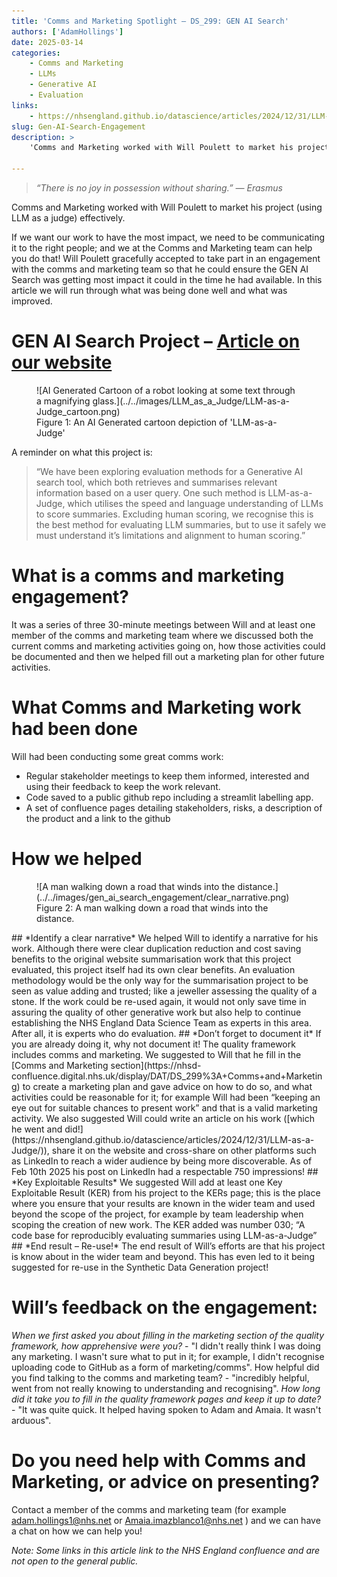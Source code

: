 ```yaml
---
title: 'Comms and Marketing Spotlight – DS_299: GEN AI Search'
authors: ['AdamHollings']
date: 2025-03-14
categories: 
    - Comms and Marketing
    - LLMs
    - Generative AI
    - Evaluation
links:
    - https://nhsengland.github.io/datascience/articles/2024/12/31/LLM-as-a-Judge/
slug: Gen-AI-Search-Engagement
description: >
    'Comms and Marketing worked with Will Poulett to market his project (using LLM as a judge) effectively.'

---
```

>*“There is no joy in possession without sharing.”*
>*— Erasmus*

Comms and Marketing worked with Will Poulett to market his project (using LLM as a judge) effectively.
<!-- more -->

If we want our work to have the most impact, we need to be communicating it to the right people; and we at the Comms and Marketing team can help you do that! 
Will Poulett gracefully accepted to take part in an engagement with the comms and marketing team so that he could ensure the GEN AI Search was getting most impact it could in the time he had available. In this article we will run through what was being done well and what was improved.

# GEN AI Search Project – [Article on our website](https://nhsengland.github.io/datascience/articles/2024/12/31/LLM-as-a-Judge/)

<figure class="inline end" markdown>
![AI Generated Cartoon of a robot looking at some text through a magnifying glass.](../../images/LLM_as_a_Judge/LLM-as-a-Judge_cartoon.png)
<figcaption>Figure 1: An AI Generated cartoon depiction of 'LLM-as-a-Judge'</a></figcaption>
</figure>

A reminder on what this project is:
>“We have been exploring evaluation methods for a Generative AI search tool, which both retrieves 
>and  summarises relevant information based on a user query. One such method is LLM-as-a-Judge, which 
>utilises the speed and language understanding of LLMs to score summaries. Excluding human scoring, 
>we recognise this is the best method for evaluating LLM summaries, but to use it safely we must 
>understand it’s limitations and alignment to human scoring.”

# What is a comms and marketing engagement?
It was a series of three 30-minute meetings between Will and at least one member of the comms and marketing team where we discussed both the current comms and marketing activities going on, how those activities could be documented and then we helped fill out a marketing plan for other future activities. 

# What Comms and Marketing work had been done
Will had been conducting some great comms work:
-	Regular stakeholder meetings to keep them informed, interested and using their feedback to keep the work relevant.
-	Code saved to a public github repo including a streamlit labelling app. 
-	A set of confluence pages detailing stakeholders, risks, a description of the product and a link to the github 

# How we helped
<figure class="inline end" markdown>
![A man walking down a road that winds into the distance.](../../images/gen_ai_search_engagement/clear_narrative.png)
<figcaption>Figure 2: A man walking down a road that winds into the distance.</a></figcaption>
</figure>
## *Identify a clear narrative*
We helped Will to identify a narrative for his work. Although there were clear duplication reduction and cost saving benefits to the original website summarisation work that this project evaluated, this project itself had its own clear benefits. An evaluation methodology would be the only way for the summarisation project to be seen as value adding and trusted; like a jeweller assessing the quality of a stone. If the work could be re-used again, it would not only save time in assuring the quality of other generative work but also help to continue establishing the NHS England Data Science Team as experts in this area. After all, it is experts who do evaluation.
## *Don’t forget to document it*
If you are already doing it, why not document it! The quality framework includes comms and marketing. We suggested to Will that he fill in the [Comms and Marketing section](https://nhsd-confluence.digital.nhs.uk/display/DAT/DS_299%3A+Comms+and+Marketing) to create a marketing plan and gave advice on how to do so, and what activities could be reasonable for it; for example Will had been “keeping an eye out for suitable chances to present work” and that is a valid marketing activity. 
We also suggested Will could write an article on his work ([which he went and did!](https://nhsengland.github.io/datascience/articles/2024/12/31/LLM-as-a-Judge/)), share it on the website and cross-share on other platforms such as LinkedIn to reach a wider audience by being more discoverable. As of Feb 10th 2025 his post on LinkedIn had a respectable 750 impressions!
## *Key Exploitable Results*
We suggested Will add at least one Key Exploitable Result (KER) from his project to the KERs page; this is the place where you ensure that your results are known in the wider team and used beyond the scope of the project, for example by team leadership when scoping the creation of new work.
The KER added was number 030; “A code base for reproducibly evaluating summaries using LLM-as-a-Judge”
## *End result – Re-use!*
The end result of Will’s efforts are that his project is know about in the wider team and beyond. This has even led to it being suggested for re-use in the Synthetic Data Generation project!

# Will’s feedback on the engagement:
*When we first asked you about filling in the marketing section of the quality framework, how apprehensive were you?* - "I didn't really think I was doing any marketing. I wasn't sure what to put in it; for example, I didn't recognise uploading code to GitHub as a form of marketing/comms".
How helpful did you find talking to the comms and marketing team? - "incredibly helpful, went from not really knowing to understanding and recognising".
*How long did it take you to fill in the quality framework pages and keep it up to date?* - "It was quite quick. It helped having spoken to Adam and Amaia. It wasn't arduous".

# Do you need help with Comms and Marketing, or advice on presenting?
Contact a member of the comms and marketing team (for example [adam.hollings1@nhs.net](adam.hollings1@nhs.net) or [Amaia.imazblanco1@nhs.net](Amaia.imazblanco1@nhs.net) ) and we can have a chat on how we can help you! 

*Note: Some links in this article link to the NHS England confluence and are not open to the general public.*

#
